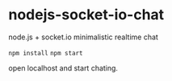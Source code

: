 # nodejs-socket-io-chat
node.js + socket.io minimalistic realtime chat

`npm install`
`npm start`

open localhost and start chating.

